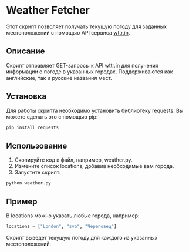 # Weather Fetcher
Этот скрипт позволяет получать текущую погоду для заданных местоположений с помощью API сервиса [wttr.in](https://wttr.in).

## Описание

Скрипт отправляет GET-запросы к API wttr.in для получения информации о погоде в указанных городах. Поддерживаются как английские, так и русские названия мест.

## Установка

Для работы скрипта необходимо установить библиотеку requests. Вы можете сделать это с помощью pip:

```bash
pip install requests
```
## Использование

1. Скопируйте код в файл, например, weather.py.
2. Измените список locations, добавив необходимые вам города.
3. Запустите скрипт:

```bash
python weather.py
```
## Пример

В locations можно указать любые города, например:

```python
locations = ["London", "svo", "Череповец"]
```
Скрипт выведет текущую погоду для каждого из указанных местоположений.
